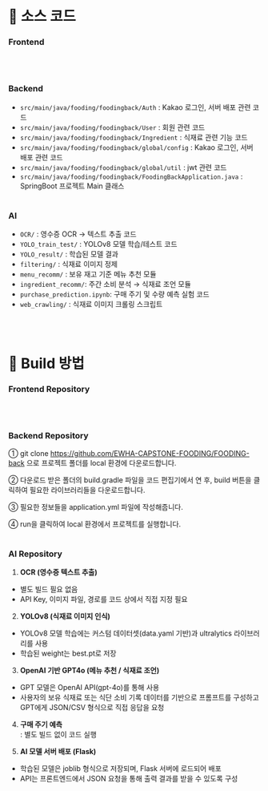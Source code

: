 # 🍮 소스 코드 
### Frontend
<br></br>
### Backend
- `src/main/java/fooding/foodingback/Auth` : Kakao 로그인, 서버 배포 관련 코드
- `src/main/java/fooding/foodingback/User` : 회원 관련 코드
- `src/main/java/fooding/foodingback/Ingredient` : 식재료 관련 기능 코드
- `src/main/java/fooding/foodingback/global/config` : Kakao 로그인, 서버 배포 관련 코드
- `src/main/java/fooding/foodingback/global/util` : jwt 관련 코드
- `src/main/java/fooding/foodingback/FoodingBackApplication.java` : SpringBoot 프로젝트 Main 클래스
<br></br>
### AI
- `OCR/`              : 영수증 OCR → 텍스트 추출 코드  
- `YOLO_train_test/`  : YOLOv8 모델 학습/테스트 코드  
- `YOLO_result/`      : 학습된 모델 결과 
- `filtering/`        : 식재료 이미지 정제  
- `menu_recomm/`      : 보유 재고 기준 메뉴 추천 모듈  
- `ingredient_recomm/`: 주간 소비 분석 → 식재료 조언 모듈  
- `purchase_prediction.ipynb`: 구매 주기 및 수량 예측 실험 코드
- `web_crawling/`     : 식재료 이미지 크롤링 스크립트

<br></br>
# 🍮 Build 방법 
### Frontend Repository
<br></br>
### Backend Repository
① git clone https://github.com/EWHA-CAPSTONE-FOODING/FOODING-back 으로 프로젝트 폴더를 local 환경에 다운로드합니다.

② 다운로드 받은 폴더의 build.gradle 파일을 코드 편집기에서 연 후, build 버튼을 클릭하여 필요한 라이브러리들을 다운로드합니다.

③ 필요한 정보들을 application.yml 파일에 작성해줍니다.

④ run을 클릭하여 local 환경에서 프로젝트를 실행합니다.
<br></br>
### AI Repository
1. **OCR (영수증 텍스트 추출)**
- 별도 빌드 필요 없음
- API Key, 이미지 파일, 경로를 코드 상에서 직접 지정 필요

2. **YOLOv8 (식재료 이미지 인식)**
- YOLOv8 모델 학습에는 커스텀 데이터셋(data.yaml 기반)과 ultralytics 라이브러리를 사용
- 학습된 weight는 best.pt로 저장

3. **OpenAI 기반 GPT4o (메뉴 추천 / 식재료 조언)**
- GPT 모델은 OpenAI API(gpt-4o)를 통해 사용
- 사용자의 보유 식재료 또는 식단 소비 기록 데이터를 기반으로 프롬프트를 구성하고 GPT에게 JSON/CSV 형식으로 직접 응답을 요청

4. **구매 주기 예측**
<br>: 별도 빌드 없이 코드 실행

5. **AI 모델 서버 배포 (Flask)**
- 학습된 모델은 joblib 형식으로 저장되며, Flask 서버에 로드되어 배포
- API는 프론트엔드에서 JSON 요청을 통해 출력 결과를 받을 수 있도록 구성
